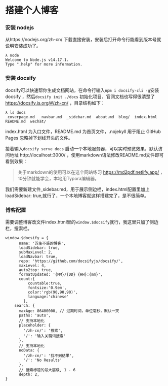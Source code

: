 # 搭建个人博客

### 安装 nodejs

从https://nodejs.org/zh-cn/ 下载直接安装，安装后打开命令行能看到版本号就说明安装成功了。

```
λ node
Welcome to Node.js v14.17.1.
Type ".help" for more information.
```

### 安装 docsify

docsify可以快速帮你生成文档网站，在命令行输入`npm i docsify-cli -g`安装 docsify ，然后`docsify init ./docs` 初始化项目，官网文档也写得很清楚了 https://docsify.js.org/#/zh-cn/ ，目录结构如下：

```
λ ls docs
_coverpage.md  _navbar.md  _sidebar.md  about.md  blog/  index.html  README.md  wechat/
```

index.html 为入口文件，README.md 为首页文件，.nojekyll 用于阻止 GitHub Pages 忽略掉下划线开头的文件。

接着输入`docsify serve docs` 启动一个本地服务器，可以实时预览效果，默认访问地址 http://localhost:3000/ ，使用markdown语法修改README.md文件即可看到效果：

> 关于markdown的使用可以在这个网站练习 https://md2pdf.netlify.app/  ，10分钟就能学会，本地用Typora编辑器。

我们需要新建文件_sidebar.md，用于展示侧边栏，index.html配置里加上loadSidebar: true,就行了，一个本地博客就这样搭建完了，是不很简单。



### 博客配置

需要调整博客改文件index.html里的`window.$docsify`就行，我这里只加了侧边栏，搜索栏。

```
window.$docsify = {
      name: '苏生不惑的博客',
      loadSidebar: true,
      subMaxLevel: 2,
      loadNavbar: true,
      repo: 'https://github.com/docsifyjs/docsify/', 
      maxLevel: 4,
      auto2top: true,
      formatUpdated: '{MM}/{DD} {HH}:{mm}',
      count:{
          countable:true,
          fontsize:'0.9em',
          color:'rgb(90,90,90)',
          language:'chinese'
        },
    search: {
      maxAge: 86400000, // 过期时间，单位毫秒，默认一天
      paths: 'auto',
      // 支持本地化
      placeholder: {
        '/zh-cn/': '搜索',
        '/': '输入关键词搜索'
      },
      // 支持本地化
      noData: {
        '/zh-cn/': '找不到结果',
        '/': 'No Results'
      },
      // 搜索标题的最大层级, 1 - 6
      depth: 2,
}
```
